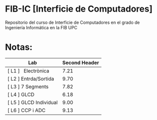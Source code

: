 # FIB-IC [Interficie de Computadores]
Repositorio del curso de Interficie de Computadores en el grado de Ingeniería Informática en la FIB UPC

# Notas:
| Lab  | Second Header |
| ------------- | ------------- |
| [ L1 ]  &nbsp; Electrònica | 7.21  |
| [ L2 ]  Entrda/Sortida | 9.70 |
| [ L3 ]  7 Segments | 7.82  |
| [ L4 ]  GLCD | 6.18 |
| [ L5 ]  GLCD Individual | 9.00  |
| [ L6 ]  CCP i ADC | 9.13  |
